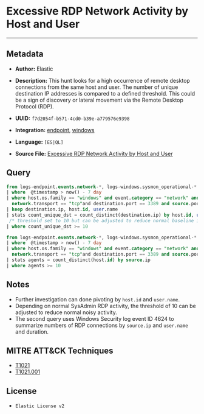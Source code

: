 # Excessive RDP Network Activity by Host and User

---

## Metadata

- **Author:** Elastic
- **Description:** This hunt looks for a high occurrence of remote desktop connections from the same host and user. The number of unique destination IP addresses is compared to a defined threshold. This could be a sign of discovery or lateral movement via the Remote Desktop Protocol (RDP).

- **UUID:** `f7d2054f-b571-4cd0-b39e-a779576e9398`
- **Integration:** [endpoint](https://docs.elastic.co/integrations/endpoint), [windows](https://docs.elastic.co/integrations/windows)
- **Language:** `[ES|QL]`
- **Source File:** [Excessive RDP Network Activity by Host and User](../queries/excessive_rdp_network_activity_by_source_host_and_user.toml)
## Query

```sql
from logs-endpoint.events.network-*, logs-windows.sysmon_operational-*
| where  @timestamp > now() - 7 day
| where host.os.family == "windows" and event.category == "network" and network.direction == "egress" and
  network.transport == "tcp"and destination.port == 3389 and source.port >= 49152
| keep destination.ip, host.id, user.name
| stats count_unique_dst = count_distinct(destination.ip) by host.id, user.name
 /* threshold set to 10 but can be adjusted to reduce normal baseline in your env */
| where count_unique_dst >= 10
```

```sql
from logs-endpoint.events.network-*, logs-windows.sysmon_operational-*
| where  @timestamp > now() - 7 day
| where host.os.family == "windows" and event.category == "network" and process.name == "svchost.exe" and network.direction == "ingress" and
  network.transport == "tcp"and destination.port == 3389 and source.port >= 49152
| stats agents = count_distinct(host.id) by source.ip
| where agents >= 10
```

## Notes

- Further investigation can done pivoting by `host.id` and `user.name`.
- Depending on normal SysAdmin RDP activity, the threshold of 10 can be adjusted to reduce normal noisy activity.
- The second query uses Windows Security log event ID 4624 to summarize numbers of RDP connections by `source.ip` and `user.name` and duration.

## MITRE ATT&CK Techniques

- [T1021](https://attack.mitre.org/techniques/T1021)
- [T1021.001](https://attack.mitre.org/techniques/T1021/001)

## License

- `Elastic License v2`
